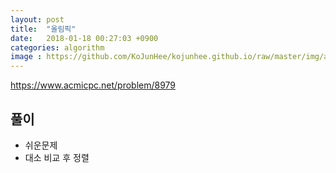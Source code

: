 ```yaml
---
layout: post
title:  "올림픽"
date:   2018-01-18 00:27:03 +0900
categories: algorithm
image : https://github.com/KoJunHee/kojunhee.github.io/raw/master/img/algorithm.png
---
```


<https://www.acmicpc.net/problem/8979>

## 풀이

- 쉬운문제
- 대소 비교 후 정렬